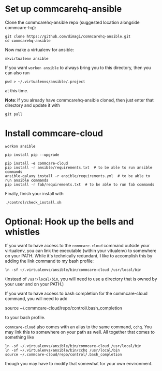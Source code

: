 # Set up commcarehq-ansible

Clone the commcarehq-ansible repo (suggested location alongside commcare-hq):

```
git clone https://github.com/dimagi/commcarehq-ansible.git
cd commcarehq-ansible
```

Now make a virtualenv for ansible:

```
mkvirtualenv ansible
```

If you want `workon ansible` to always bring you to this directory, then you can also run

```
pwd > ~/.virtualenvs/ansible/.project
```

at this time.

**Note**: If you already have commcarehq-ansible cloned, then just enter that directory
and update it with

```
git pull
```

# Install commcare-cloud

```
workon ansible
```

```
pip install pip --upgrade
```

```
pip install -e commcare-cloud
pip install -r ansible/requirements.txt  # to be able to run ansible commands
ansible-galaxy install -r ansible/requirements.yml  # to be able to run ansible commands
pip install -r fab/requirements.txt  # to be able to run fab commands
```

Finally, finish your install with

```
./control/check_install.sh
```

# Optional: Hook up the bells and whistles

If you want to have access to the `commcare-cloud` command outside your virtualenv,
you can link the executable (within your vitualenv) to somewhere on your PATH.
While it's technically redundant, I like to accomplish this by adding the link command
to my bash profile:

```
ln -sf ~/.virtualenvs/ansible/bin/commcare-cloud /usr/local/bin
```

(Instead of `/usr/local/bin`, you will need to use a directory that is owned by your user
and on your PATH.)

If you want to have access to bash completion for the commcare-cloud command, you will
need to add

source ~/.commcare-cloud/repo/control/.bash_completion

to your bash profile.

`commcare-cloud` also comes with an alias to the same command, `cchq`. You may link this
to somewhere on your path as well. All together that comes to something like

```
ln -sf ~/.virtualenvs/ansible/bin/commcare-cloud /usr/local/bin
ln -sf ~/.virtualenvs/ansible/bin/cchq /usr/local/bin
source ~/.commcare-cloud/repo/control/.bash_completion
```

though you may have to modify that somewhat for your own environment.
